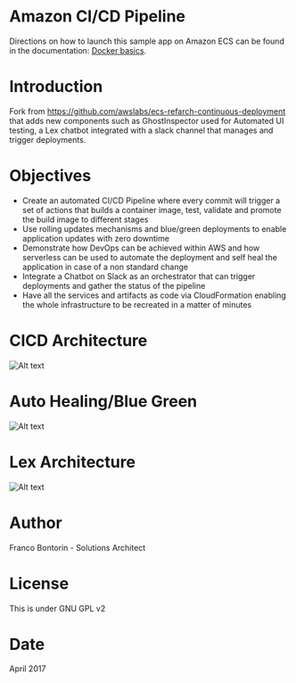 # Amazon CI/CD Pipeline
Directions on how to launch this sample app on Amazon ECS can be found in the documentation: [Docker basics](http://docs.aws.amazon.com/AmazonECS/latest/developerguide/docker-basics.html).

# Introduction
Fork from https://github.com/awslabs/ecs-refarch-continuous-deployment that adds new components such as GhostInspector used for Automated UI testing, a Lex chatbot integrated with a slack channel that manages and trigger deployments.

# Objectives
* Create an automated CI/CD Pipeline where every commit will trigger a set of actions that builds a container image, test, validate and promote the build image to different stages
* Use rolling updates mechanisms and blue/green deployments to enable application updates with zero downtime
* Demonstrate how DevOps can be achieved within AWS and how serverless can be used to automate the deployment and self heal the application in case of a non standard change
* Integrate a Chatbot on Slack as an orchestrator that can trigger deployments and gather the status of the pipeline
* Have all the services and artifacts as code via CloudFormation enabling the whole infrastructure to be recreated in a matter of minutes

# CICD Architecture

![Alt text](http://prod.octankcorp.com/_images/cicd_architecture.png "CI/CD Architecture")

# Auto Healing/Blue Green

![Alt text](http://prod.octankcorp.com/_images/ah_architecture.png "Blue/Green Architecture")

# Lex Architecture

![Alt text](http://prod.octankcorp.com/_images/lex.png "Lex Architecture")

# Author

Franco Bontorin - 
Solutions Architect

# License

This is under GNU GPL v2

# Date

April 2017
